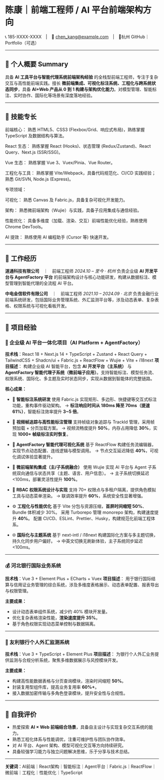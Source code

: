 # 陈康｜前端工程师 / AI 平台前端架构方向

📞 185-XXXX-XXXX　|　📧 [chen_kang@example.com](mailto:chen_kang@example.com)　|　📍杭州
GitHub｜Portfolio（可选）

---

## 🧭 个人概要 Summary

具备 **AI 工具平台与智能代理系统前端架构经验** 的全栈型前端工程师，专注于复杂交互与高性能前端实践。擅长 **微前端集成、可视化标注系统、工程化与跨系统状态同步**，具备 **AI+Web 产品从 0 到 1 构建与架构优化能力**。对模型管理、智能标注、实时协作、国际化等场景有深度落地经验。

---

## 🧰 技能专长

前端核心： 熟悉 HTML5、CSS3 (Flexbox/Grid、响应式布局)，熟练掌握 TypeScript 及数据结构与算法。

React 生态： 熟练掌握 React (Hooks)、状态管理 (Redux/Zustand)、React Query、Next.js (SSR/SSG)。

Vue 生态： 熟练掌握 Vue 3、Vuex/Pinia、Vue Router。

工程化与工具： 熟练掌握 Vite/Webpack，具备代码规范化、CI/CD 实践经验；熟悉 Git/SVN, Node.js (Express)。

专项领域：

可视化： 熟悉 Canvas 及 Fabric.js，具备复杂可视化开发能力。

架构： 熟悉微前端架构（Wujie）与实践，具备子应用集成与通信经验。

性能优化： 具备多维度（加载、渲染、交互）前端性能优化经验，熟练使用 Chrome DevTools。

AI 提效： 熟练使用 AI 编程助手 (Cursor 等) 快速开发。

---

## 💼 工作经历

**道通科技有限公司**　｜　前端工程师
*2024.10 – 至今 · 杭州*
负责企业级 **AI 开发平台与 AgentFactory 平台** 的前端架构设计与核心功能研发，构建从数据标注、模型管理到智能代理的全流程 AI 平台。

**中电金信软件有限公司**　｜　前端工程师
*2021.10 – 2024.09 · 北京*
负责金融行业前端系统研发，包括国际业务管理系统、外汇监测平台等，涉及动态表单、复杂表格、权限系统与可视化看板开发。

---

## 🚀 项目经验

### 🧩 企业级 AI 平台一体化项目（AI Platform + AgentFactory）

**技术栈**：React 18 + Next.js 14 + TypeScript + Zustand + React Query + TailwindCSS + Shadcn/ui + Fabric.js + ReactFlow + Wujie + Vite + i18next
**项目描述**：
构建企业级 AI 智能平台，包含 **AI 开发平台（主系统）** 与 **AgentFactory 智能代理子系统（微前端子应用）**。支持智能标注、模型任务流、权限系统、国际化、多主题及实时状态同步，实现从数据到智能体的完整链路。

**核心成果：**

* 🎨 **智能标注系统研发**
  使用 Fabric.js 实现矩形、多边形、快捷键等交互式标注功能，重构事件驱动架构。
  → **标注响应时间从 180ms 降至 70ms（提速 61%）**，智能标注效率提升 **3~5 倍**。

* 🎥 **视频帧追踪与高性能标注管理**
  支持帧级对象追踪与 TrackId 管理，采用帧预加载 + 分页加载方案。
  → 视频流畅度提升 **50%**，内存占用降低 **30%**，实现 **1000+ 帧级标注实时恢复**。

* 🧠 **AgentFactory 智能代理可视化系统**
  基于 ReactFlow 构建任务流编辑器，实现节点动态配置、连线逻辑与模型调用。
  → 节点交互延迟降低 **40%**，可视化调试体验显著提升。

* 🧩 **微前端架构集成（主/子系统融合）**
  使用 Wujie 实现 AI 平台与 Agent 子系统双向通信与状态共享（主题、语言、用户信息）。
  → 主子系统切换延迟 <100ms，部署灵活性提升 **100%**。

* 🔐 **RBAC 权限系统设计与实现**
  支持 70+ 权限点与多租户隔离，提供角色模拟工具与动态菜单渲染。
  → 联调效率提升 **60%**，系统安全性显著增强。

* ⚙️ **工程化与性能优化**
  基于 Vite 分包与资源压缩，**首屏时间缩短 50%**、Bundle 体积减少 30%。
  采用 Turborepo 管理 monorepo 架构，构建速度提升 **40%**。
  配置 CI/CD、ESLint、Prettier、Husky，构建规范化前端工程体系。

* 🌐 **国际化与主题系统**
  基于 next-intl / i18next 构建国际化方案与多主题切换，持久化同步用户偏好。
  → 中英文切换无刷新体验，主子系统同步延迟 <100ms。

---

### 💰 河北银行国际业务系统

**技术栈**：Vue 3 + Element Plus + ECharts + Vuex
**项目描述**：
用于银行国际结算与信用证业务管理的综合系统，涉及多维度表格展示、动态表单配置、报表导出与权限管理。

**主要成果：**

* 设计动态表单组件系统，减少约 40% 模块开发量。
* 优化复杂表格渲染性能，**渲染速度提升 35%**。
* 基于角色权限实现动态菜单控制与数据隔离。

---

### 💱 友利银行个人外汇监测系统

**技术栈**：Vue 3 + TypeScript + Element Plus
**项目描述**：
为银行个人外汇业务提供监测与合规分析系统，聚焦多维数据展示与风控模块开发。

**主要成果：**

* 构建高性能数据表格与分页查询模块，渲染时间缩短 **50%**。
* 封装复用型组件库，提高业务复用率 **60%+**。
* 接入数据加密传输与多角色登录模块，提升安全性与合规性。

---

## 🧠 自我评价

* 热爱探索 **AI × Web 前端结合场景**，具备自主设计与实现复杂交互系统的能力。
* 熟悉工程化体系与性能调优，注重可维护性与团队协作效率。
* 对 AI 平台、Agent 架构、模型可视化交互等方向持续研究。
* 具备较强学习能力与独立问题解决思维，乐于分享与技术总结。

---

**关键词**：AI前端｜React架构｜智能标注｜Agent平台｜Fabric.js｜ReactFlow｜微前端｜工程化｜性能优化｜TypeScript
